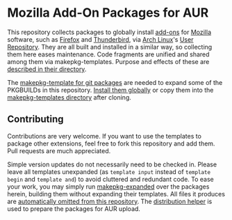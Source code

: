 # Mozilla Add-On Packages for AUR

This repository collects packages to globally install [add-ons](https://addons.mozilla.org/) for [Mozilla](https://www.mozilla.org/) software, such as [Firefox](https://www.mozilla.org/firefox/) and [Thunderbird](https://www.mozilla.org/thunderbird/), via [Arch Linux](http://archlinux.org/)'s [User Repository](https://aur.archlinux.org/). They are all built and installed in a similar way, so collecting them here eases maintenance. Code fragments are unified and shared among them via makepkg-templates. Purpose and effects of these are [described in their directory](makepkg-templates).

The [makepkg-template for git packages](https://github.com/dffischer/git-makepkg-template) are needed to expand some of the PKGBUILDs in this repository. [Install them globally](https://aur.archlinux.org/packages/git-makepkg-template-git/) or copy them into the [makepkg-templates directory](makepkg-templates) after cloning.


## Contributing

Contributions are very welcome. If you want to use the templates to package other extensions, feel free to fork this repository and add them. Pull requests are much appreciated.

Simple version updates do not necessarily need to be checked in. Please leave all templates unexpanded (as `template input` instead of `template begin` and `template and`) to avoid cluttered and redundant code. To ease your work, you may simply run [makepkg-expanded](https://github.com/dffischer/makepkg-expanded) over the packages herein, building them without expanding their templates. All files it produces are [automatically omitted from this repository](.gitignore). The [distribution helper](distribute.sh) is used to prepare the packages for AUR upload.
